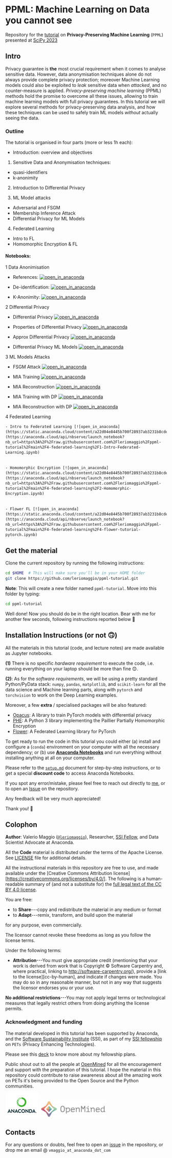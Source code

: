 # PPML: Machine Learning on Data you cannot see

Repository for the [tutorial](https://schedule.mozillafestival.org/session/3TAPD8-1) on **Privacy-Preserving Machine Learning** (`PPML`) presented at [SciPy 2023](https://www.scipy2023.scipy.org/)

## Intro

Privacy guarantee is **the** most crucial requirement when it comes to analyse sensitive data.
However, data anonymisation techniques alone do not always provide complete privacy protection;
moreover Machine Learning models could also be exploited to _leak_ sensitive data when _attacked_,
and no counter-measure is applied.
*Privacy-preserving machine learning* (PPML) methods hold the promise to overcome all these issues,
allowing to train machine learning models with full privacy guarantees. In this tutorial we will explore
several methods for privacy-preserving data analysis, and how these techniques can be used to safely train
ML models _without_ actually seeing the data.

### Outline

The tutorial is organised in four parts (more or less 1h each):

- Introduction: overview and objectives
1. Sensitive Data and Anonymisation techniques:
  - quasi-identifiers
  - k-anonimity

2. Introduction to Differential Privacy

3. ML Model attacks
  - Adversarial and FSGM
  - Membership Inference Attack
  - Differential Privacy for ML Models

4. Federated Learning
  - Intro to FL
  - Homomorphic Encryption & FL


#### Notebooks:

1 Data Anonimisation
  - References: [![open_in_anaconda](https://static.anaconda.cloud/content/a22d04e8445b700f28937ab3231b8cded505d0395c63b7a269696722196d5415)](https://anaconda.cloud/api/nbserve/launch_notebook?nb_url=https%3A%2F%2Fraw.githubusercontent.com%2Fleriomaggio%2Fppml-tutorial%2Fmain%2F1-data-anonimisation%2F1-references.ipynb)
  
  - De-identification: [![open_in_anaconda](https://static.anaconda.cloud/content/a22d04e8445b700f28937ab3231b8cded505d0395c63b7a269696722196d5415)](https://anaconda.cloud/api/nbserve/launch_notebook?nb_url=https%3A%2F%2Fraw.githubusercontent.com%2Fleriomaggio%2Fppml-tutorial%2Fmain%2F1-data-anonimisation%2F2-de-identification.ipynb)

  - K-Anonimity: [![open_in_anaconda](https://static.anaconda.cloud/content/a22d04e8445b700f28937ab3231b8cded505d0395c63b7a269696722196d5415)](https://anaconda.cloud/api/nbserve/launch_notebook?nb_url=https%3A%2F%2Fraw.githubusercontent.com%2Fleriomaggio%2Fppml-tutorial%2Fmain%2F1-data-anonimisation%2F3-k-anonimity.ipynb)

2 Differential Privacy

  - Differential Privacy [![open_in_anaconda](https://static.anaconda.cloud/content/a22d04e8445b700f28937ab3231b8cded505d0395c63b7a269696722196d5415)](https://anaconda.cloud/api/nbserve/launch_notebook?nb_url=https%3A%2F%2Fraw.githubusercontent.com%2Fleriomaggio%2Fppml-tutorial%2Fmain%2F2-differential-privacy%2F1-differential-privacy.ipynb)


  - Properties of Differential Privacy [![open_in_anaconda](https://static.anaconda.cloud/content/a22d04e8445b700f28937ab3231b8cded505d0395c63b7a269696722196d5415)](https://anaconda.cloud/api/nbserve/launch_notebook?nb_url=https%3A%2F%2Fraw.githubusercontent.com%2Fleriomaggio%2Fppml-tutorial%2Fmain%2F2-differential-privacy%2F2-properties-differential-privacy.ipynb)


  - Approx Differential Privacy [![open_in_anaconda](https://static.anaconda.cloud/content/a22d04e8445b700f28937ab3231b8cded505d0395c63b7a269696722196d5415)](https://anaconda.cloud/api/nbserve/launch_notebook?nb_url=https%3A%2F%2Fraw.githubusercontent.com%2Fleriomaggio%2Fppml-tutorial%2Fmain%2F2-differential-privacy%2F3-approx-differential-privacy.ipynb)


  - Differential Privacy ML Models [![open_in_anaconda](https://static.anaconda.cloud/content/a22d04e8445b700f28937ab3231b8cded505d0395c63b7a269696722196d5415)](https://anaconda.cloud/api/nbserve/launch_notebook?nb_url=https%3A%2F%2Fraw.githubusercontent.com%2Fleriomaggio%2Fppml-tutorial%2Fmain%2F2-differential-privacy%2F4-differential-privacy-ml.ipynb)


3 ML Models Attacks

  - FSGM Attack [![open_in_anaconda](https://static.anaconda.cloud/content/a22d04e8445b700f28937ab3231b8cded505d0395c63b7a269696722196d5415)](https://anaconda.cloud/api/nbserve/launch_notebook?nb_url=https%3A%2F%2Fraw.githubusercontent.com%2Fleriomaggio%2Fppml-tutorial%2Fmain%2F3-ml-models-attacks%2F0-FSGM-Attack.ipynb)


  - MIA Training [![open_in_anaconda](https://static.anaconda.cloud/content/a22d04e8445b700f28937ab3231b8cded505d0395c63b7a269696722196d5415)](https://anaconda.cloud/api/nbserve/launch_notebook?nb_url=https%3A%2F%2Fraw.githubusercontent.com%2Fleriomaggio%2Fppml-tutorial%2Fmain%2F3-ml-models-attacks%2F1-MIA-Training.ipynb)


  - MIA Reconstruction [![open_in_anaconda](https://static.anaconda.cloud/content/a22d04e8445b700f28937ab3231b8cded505d0395c63b7a269696722196d5415)](https://anaconda.cloud/api/nbserve/launch_notebook?nb_url=https%3A%2F%2Fraw.githubusercontent.com%2Fleriomaggio%2Fppml-tutorial%2Fmain%2F3-ml-models-attacks%2F2-MIA-Reconstruction.ipynb)


  - MIA Training with DP [![open_in_anaconda](https://static.anaconda.cloud/content/a22d04e8445b700f28937ab3231b8cded505d0395c63b7a269696722196d5415)](https://anaconda.cloud/api/nbserve/launch_notebook?nb_url=https%3A%2F%2Fraw.githubusercontent.com%2Fleriomaggio%2Fppml-tutorial%2Fmain%2F3-ml-models-attacks%2F4-MIA-Training-OPACUS.ipynb)


  - MIA Reconstruction with DP [![open_in_anaconda](https://static.anaconda.cloud/content/a22d04e8445b700f28937ab3231b8cded505d0395c63b7a269696722196d5415)](https://anaconda.cloud/api/nbserve/launch_notebook?nb_url=https%3A%2F%2Fraw.githubusercontent.com%2Fleriomaggio%2Fppml-tutorial%2Fmain%2F3-ml-models-attacks%2F5-MIA-Reconstruction-OPACUS.ipynb)


  4 Federated Learning

    - Intro to Federated Learning [![open_in_anaconda](https://static.anaconda.cloud/content/a22d04e8445b700f28937ab3231b8cded505d0395c63b7a269696722196d5415)](https://anaconda.cloud/api/nbserve/launch_notebook?nb_url=https%3A%2F%2Fraw.githubusercontent.com%2Fleriomaggio%2Fppml-tutorial%2Fmain%2F4-federated-learning%2F1-Intro-Federated-Learning.ipynb)


    - Homomorphic Encryption [![open_in_anaconda](https://static.anaconda.cloud/content/a22d04e8445b700f28937ab3231b8cded505d0395c63b7a269696722196d5415)](https://anaconda.cloud/api/nbserve/launch_notebook?nb_url=https%3A%2F%2Fraw.githubusercontent.com%2Fleriomaggio%2Fppml-tutorial%2Fmain%2F4-federated-learning%2F2-Homomorphic-Encryption.ipynb)


    - Flower FL [![open_in_anaconda](https://static.anaconda.cloud/content/a22d04e8445b700f28937ab3231b8cded505d0395c63b7a269696722196d5415)](https://anaconda.cloud/api/nbserve/launch_notebook?nb_url=https%3A%2F%2Fraw.githubusercontent.com%2Fleriomaggio%2Fppml-tutorial%2Fmain%2F4-federated-learning%2F4-flower-tutorial-pytorch.ipynb)



## Get the material

Clone the current repository by running the following instructions:

```bash
cd $HOME  # This will make sure you'll be in your HOME folder
git clone https://github.com/leriomaggio/ppml-tutorial.git
```

**Note**: This will create a new folder named `ppml-tutorial`. Move into this folder by typing:

```bash
cd ppml-tutorial
```

Well done! Now you should do be in the right location.
Bear with me for another few seconds, following instructions reported below 🙏

## Installation Instructions (or not 🙃)

All the materials in this tutorial (code, and lecture notes) are made available as
Jupyter notebooks.

**(1)** There is no specific _hardware requirement_ to execute the code, i.e. running everything
on your laptop should be more than fine 😊.

**(2)**: As for the _software requirements_, we will be using a pretty standard Python/PyData stack:
`numpy`, `pandas`, `matplotlib`, and `scikit-learn` for all the data science and Machine learning parts,
along with `pytorch` and `torchvision` to work on the Deep Learning examples.

Moreover, a few **extra** / specialised packages will be also featured:
- [Opacus](https://opacus.ai): A library to train PyTorch models with differential privacy
- [PHE](https://pypi.org/project/phe/): A Python 3 library implementing the Paillier Partially Homomorphic Encryption
- [Flower](https://flower.dev): A Federated Learning library for PyTorch


To get ready to run the code in this tutorial you could either (a) install and configure a (`conda`) environment
on your computer with all the necessary dependency; or (b) use [**Anaconda Notebooks**](https://nb.anaconda.cloud)
and run everything without installing anything at all on your computer.

Please refer to the [`setup.md`](./setup.md) document for step-by-step instructions, or to get a special
**discount code** to access Anaconda Notebooks.

If you spot any error/mistake, please feel free to reach out directly to [me](mailto:vmaggio@anaconda.com?subject=PPML%20SciPy23%20Issue), or to open an [Issue](http://github.com/leriomaggio/ppml-tutorial/issues)
on the repository.

Any feedback will be very much appreciated!

Thank you! 🙏

## Colophon

**Author**: Valerio Maggio ([`@leriomaggio`](https://twitter.com/leriomaggio)),
Researcher, [SSI Fellow](https://www.software.ac.uk/about/fellows/valerio-maggio),
and Data Scientist Advocate at Anaconda.

All the **Code** material is distributed under the terms of the Apache License. See [LICENSE](./LICENSE) file for additional details.

All the instructional materials in this repository are free to use, and made available under the [Creative Commons Attribution
license][https://creativecommons.org/licenses/by/4.0/]. The following is a human-readable summary of (and not a substitute for) the [full legal text of the CC BY 4.0
license](https://creativecommons.org/licenses/by/4.0/legalcode).

You are free:

* to **Share**---copy and redistribute the material in any medium or format
* to **Adapt**---remix, transform, and build upon the material

for any purpose, even commercially.

The licensor cannot revoke these freedoms as long as you follow the
license terms.

Under the following terms:

* **Attribution**---You must give appropriate credit (mentioning that
  your work is derived from work that is Copyright © Software
  Carpentry and, where practical, linking to
  http://software-carpentry.org/), provide a [link to the
  license][cc-by-human], and indicate if changes were made. You may do
  so in any reasonable manner, but not in any way that suggests the
  licensor endorses you or your use.

**No additional restrictions**---You may not apply legal terms or
technological measures that legally restrict others from doing
anything the license permits.

### Acknowledgment and funding

The material developed in this tutorial has been supported by Anaconda, and the [Software Sustainability Institute](https://www.software.ac.uk) (SSI), as part of my [SSI fellowship](https://www.software.ac.uk/about/fellows/valerio-maggio) on `PETs` (Privacy Enhancing Technologies).

Please see this [deck](https://speakerdeck.com/leriomaggio/privacy-enhancing-data-science-ssi-fellowship-2022) to know more about my fellowship plans.

Public shout out to all the people at [OpenMined](https://www.openmined.org) for all the encouragement and support with the preparation of this tutorial.
I hope the material in this repository could contribute to raise awareness about all the amazing work on PETs it's being provided to the Open Source and the Python communities.

![Anaconda Logo](./logos/anaconda_logo_small.png "Anaconda")
![OpenMined](./logos/openmined_logo_small.png "OpenMined")

## Contacts

For any questions or doubts, feel free to open an [issue](https://github.com/leriomaggio/ppml-tutorial/issues) in the repository, or drop me an email @ `vmaggio_at_anaconda_dot_com`
